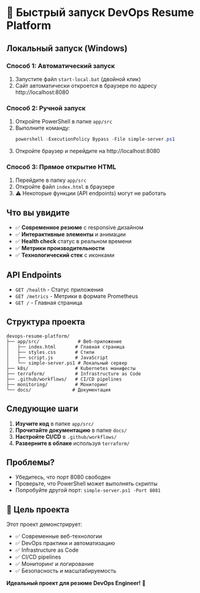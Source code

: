 # 🚀 Быстрый запуск DevOps Resume Platform

## Локальный запуск (Windows)

### Способ 1: Автоматический запуск
1. Запустите файл `start-local.bat` (двойной клик)
2. Сайт автоматически откроется в браузере по адресу http://localhost:8080

### Способ 2: Ручной запуск
1. Откройте PowerShell в папке `app/src`
2. Выполните команду:
   ```powershell
   powershell -ExecutionPolicy Bypass -File simple-server.ps1
   ```
3. Откройте браузер и перейдите на http://localhost:8080

### Способ 3: Прямое открытие HTML
1. Перейдите в папку `app/src`
2. Откройте файл `index.html` в браузере
3. ⚠️ Некоторые функции (API endpoints) могут не работать

## Что вы увидите

- ✅ **Современное резюме** с responsive дизайном
- ✅ **Интерактивные элементы** и анимации
- ✅ **Health check** статус в реальном времени
- ✅ **Метрики производительности**
- ✅ **Технологический стек** с иконками

## API Endpoints

- `GET /health` - Статус приложения
- `GET /metrics` - Метрики в формате Prometheus
- `GET /` - Главная страница

## Структура проекта

```
devops-resume-platform/
├── app/src/              # Веб-приложение
│   ├── index.html       # Главная страница
│   ├── styles.css       # Стили
│   ├── script.js        # JavaScript
│   └── simple-server.ps1 # Локальный сервер
├── k8s/                 # Kubernetes манифесты
├── terraform/           # Infrastructure as Code
├── .github/workflows/   # CI/CD pipelines
├── monitoring/          # Мониторинг
└── docs/               # Документация
```

## Следующие шаги

1. **Изучите код** в папке `app/src/`
2. **Прочитайте документацию** в папке `docs/`
3. **Настройте CI/CD** в `.github/workflows/`
4. **Разверните в облаке** используя `terraform/`

## Проблемы?

- Убедитесь, что порт 8080 свободен
- Проверьте, что PowerShell может выполнять скрипты
- Попробуйте другой порт: `simple-server.ps1 -Port 8081`

## 🎯 Цель проекта

Этот проект демонстрирует:
- ✅ Современные веб-технологии
- ✅ DevOps практики и автоматизацию
- ✅ Infrastructure as Code
- ✅ CI/CD pipelines
- ✅ Мониторинг и логирование
- ✅ Безопасность и масштабируемость

**Идеальный проект для резюме DevOps Engineer!** 🚀
